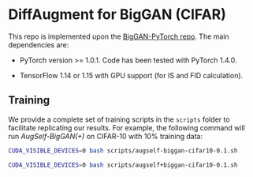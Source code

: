 # DiffAugment for BigGAN (CIFAR)

This repo is implemented upon the [BigGAN-PyTorch repo](https://github.com/ajbrock/BigGAN-PyTorch). The main dependencies are:

- PyTorch version >= 1.0.1. Code has been tested with PyTorch 1.4.0.

- TensorFlow 1.14 or 1.15 with GPU support (for IS and FID calculation).

## Training

We provide a complete set of training scripts in the `scripts` folder to facilitate replicating our results. For example, the following command will run *AugSelf-BigGAN(+)* on CIFAR-10 with 10% training data:

```bash
CUDA_VISIBLE_DEVICES=0 bash scripts/augself-biggan-cifar10-0.1.sh

CUDA_VISIBLE_DEVICES=0 bash scripts/augself+biggan-cifar10-0.1.sh
```
